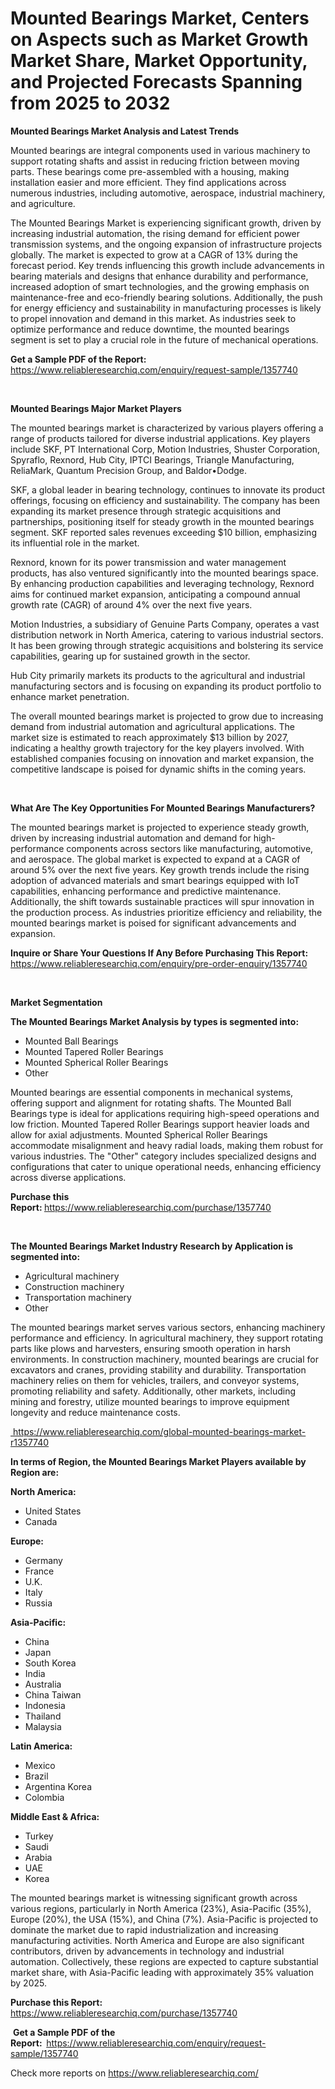 <p><h1>Mounted Bearings Market, Centers on Aspects such as Market Growth Market Share, Market Opportunity, and Projected Forecasts Spanning from 2025 to 2032</h1></p><p><strong>Mounted Bearings Market Analysis and Latest Trends</strong></p>
<p><p>Mounted bearings are integral components used in various machinery to support rotating shafts and assist in reducing friction between moving parts. These bearings come pre-assembled with a housing, making installation easier and more efficient. They find applications across numerous industries, including automotive, aerospace, industrial machinery, and agriculture.</p><p>The Mounted Bearings Market is experiencing significant growth, driven by increasing industrial automation, the rising demand for efficient power transmission systems, and the ongoing expansion of infrastructure projects globally. The market is expected to grow at a CAGR of 13% during the forecast period. Key trends influencing this growth include advancements in bearing materials and designs that enhance durability and performance, increased adoption of smart technologies, and the growing emphasis on maintenance-free and eco-friendly bearing solutions. Additionally, the push for energy efficiency and sustainability in manufacturing processes is likely to propel innovation and demand in this market. As industries seek to optimize performance and reduce downtime, the mounted bearings segment is set to play a crucial role in the future of mechanical operations.</p></p>
<p><strong>Get a Sample PDF of the Report:&nbsp;</strong> <a href="https://www.reliableresearchiq.com/enquiry/request-sample/1357740?utm_campaign=2257&utm_medium=2&utm_source=Github&utm_content=ia&utm_term=16022025&utm_id=mounted-bearings">https://www.reliableresearchiq.com/enquiry/request-sample/1357740</a></p>
<p>&nbsp;</p>
<p><strong>Mounted Bearings Major Market Players</strong></p>
<p><p>The mounted bearings market is characterized by various players offering a range of products tailored for diverse industrial applications. Key players include SKF, PT International Corp, Motion Industries, Shuster Corporation, Spyraflo, Rexnord, Hub City, IPTCI Bearings, Triangle Manufacturing, ReliaMark, Quantum Precision Group, and Baldor•Dodge. </p><p>SKF, a global leader in bearing technology, continues to innovate its product offerings, focusing on efficiency and sustainability. The company has been expanding its market presence through strategic acquisitions and partnerships, positioning itself for steady growth in the mounted bearings segment. SKF reported sales revenues exceeding $10 billion, emphasizing its influential role in the market.</p><p>Rexnord, known for its power transmission and water management products, has also ventured significantly into the mounted bearings space. By enhancing production capabilities and leveraging technology, Rexnord aims for continued market expansion, anticipating a compound annual growth rate (CAGR) of around 4% over the next five years.</p><p>Motion Industries, a subsidiary of Genuine Parts Company, operates a vast distribution network in North America, catering to various industrial sectors. It has been growing through strategic acquisitions and bolstering its service capabilities, gearing up for sustained growth in the sector.</p><p>Hub City primarily markets its products to the agricultural and industrial manufacturing sectors and is focusing on expanding its product portfolio to enhance market penetration. </p><p>The overall mounted bearings market is projected to grow due to increasing demand from industrial automation and agricultural applications. The market size is estimated to reach approximately $13 billion by 2027, indicating a healthy growth trajectory for the key players involved. With established companies focusing on innovation and market expansion, the competitive landscape is poised for dynamic shifts in the coming years.</p></p>
<p>&nbsp;</p>
<p><strong>What Are The Key Opportunities For Mounted Bearings Manufacturers?</strong></p>
<p><p>The mounted bearings market is projected to experience steady growth, driven by increasing industrial automation and demand for high-performance components across sectors like manufacturing, automotive, and aerospace. The global market is expected to expand at a CAGR of around 5% over the next five years. Key growth trends include the rising adoption of advanced materials and smart bearings equipped with IoT capabilities, enhancing performance and predictive maintenance. Additionally, the shift towards sustainable practices will spur innovation in the production process. As industries prioritize efficiency and reliability, the mounted bearings market is poised for significant advancements and expansion.</p></p>
<p><strong>Inquire or Share Your Questions If Any Before Purchasing This Report:</strong> <a href="https://www.reliableresearchiq.com/enquiry/pre-order-enquiry/1357740?utm_campaign=2257&utm_medium=2&utm_source=Github&utm_content=ia&utm_term=16022025&utm_id=mounted-bearings">https://www.reliableresearchiq.com/enquiry/pre-order-enquiry/1357740</a></p>
<p>&nbsp;</p>
<p><strong>Market Segmentation</strong></p>
<p><strong>The Mounted Bearings Market Analysis by types is segmented into:</strong></p>
<p><ul><li>Mounted Ball Bearings</li><li>Mounted Tapered Roller Bearings</li><li>Mounted Spherical Roller Bearings</li><li>Other</li></ul></p>
<p><p>Mounted bearings are essential components in mechanical systems, offering support and alignment for rotating shafts. The Mounted Ball Bearings type is ideal for applications requiring high-speed operations and low friction. Mounted Tapered Roller Bearings support heavier loads and allow for axial adjustments. Mounted Spherical Roller Bearings accommodate misalignment and heavy radial loads, making them robust for various industries. The "Other" category includes specialized designs and configurations that cater to unique operational needs, enhancing efficiency across diverse applications.</p></p>
<p><strong>Purchase this Report:&nbsp;</strong><a href="https://www.reliableresearchiq.com/purchase/1357740?utm_campaign=2257&utm_medium=2&utm_source=Github&utm_content=ia&utm_term=16022025&utm_id=mounted-bearings">https://www.reliableresearchiq.com/purchase/1357740</a></p>
<p>&nbsp;</p>
<p><strong>The Mounted Bearings Market Industry Research by Application is segmented into:</strong></p>
<p><ul><li>Agricultural machinery</li><li>Construction machinery</li><li>Transportation machinery</li><li>Other</li></ul></p>
<p><p>The mounted bearings market serves various sectors, enhancing machinery performance and efficiency. In agricultural machinery, they support rotating parts like plows and harvesters, ensuring smooth operation in harsh environments. In construction machinery, mounted bearings are crucial for excavators and cranes, providing stability and durability. Transportation machinery relies on them for vehicles, trailers, and conveyor systems, promoting reliability and safety. Additionally, other markets, including mining and forestry, utilize mounted bearings to improve equipment longevity and reduce maintenance costs.</p></p>
<p><a href="https://www.reliableresearchiq.com/global-mounted-bearings-market-r1357740?utm_campaign=2257&utm_medium=2&utm_source=Github&utm_content=ia&utm_term=16022025&utm_id=mounted-bearings">&nbsp;https://www.reliableresearchiq.com/global-mounted-bearings-market-r1357740</a></p>
<p><strong>In terms of Region, the Mounted Bearings Market Players available by Region are:</strong></p>
<p>
    <p> <strong> North America: </strong>
        <ul>
            <li>United States</li>
            <li>Canada</li>
        </ul>
        </p> 
    <p> <strong> Europe: </strong>
        <ul>
            <li>Germany</li>
            <li>France</li>
            <li>U.K.</li>
            <li>Italy</li>
            <li>Russia</li>
        </ul>
        </p> 
    <p> <strong> Asia-Pacific: </strong>
        <ul>
            <li>China</li>
            <li>Japan</li>
            <li>South Korea</li>
            <li>India</li>
            <li>Australia</li>
            <li>China Taiwan</li>
            <li>Indonesia</li>
            <li>Thailand</li>
            <li>Malaysia</li>
        </ul>
        </p> 
    <p> <strong> Latin America: </strong>
        <ul>
            <li>Mexico</li>
            <li>Brazil</li>
            <li>Argentina Korea</li>
            <li>Colombia</li>
        </ul>
        </p> 
    <p> <strong> Middle East & Africa: </strong>
        <ul>
            <li>Turkey</li>
            <li>Saudi</li>
            <li>Arabia</li>
            <li>UAE</li>
            <li>Korea</li>
        </ul>
    </p>
    </p>
<p><p>The mounted bearings market is witnessing significant growth across various regions, particularly in North America (23%), Asia-Pacific (35%), Europe (20%), the USA (15%), and China (7%). Asia-Pacific is projected to dominate the market due to rapid industrialization and increasing manufacturing activities. North America and Europe are also significant contributors, driven by advancements in technology and industrial automation. Collectively, these regions are expected to capture substantial market share, with Asia-Pacific leading with approximately 35% valuation by 2025.</p></p>
<p><strong>Purchase this Report: </strong><a href="https://www.reliableresearchiq.com/purchase/1357740?utm_campaign=2257&utm_medium=2&utm_source=Github&utm_content=ia&utm_term=16022025&utm_id=mounted-bearings">https://www.reliableresearchiq.com/purchase/1357740</a></p>
<p>&nbsp;<strong>Get a Sample PDF of the Report:&nbsp;&nbsp;</strong><a href="https://www.reliableresearchiq.com/enquiry/request-sample/1357740?utm_campaign=2257&utm_medium=2&utm_source=Github&utm_content=ia&utm_term=16022025&utm_id=mounted-bearings">https://www.reliableresearchiq.com/enquiry/request-sample/1357740</a></p>
<p><strong></strong></p>
<p>Check more reports on <a href="https://www.reliableresearchiq.com/?utm_campaign=2257&utm_medium=2&utm_source=Github&utm_content=ia&utm_term=16022025&utm_id=mounted-bearings">https://www.reliableresearchiq.com/</a></p>